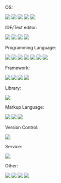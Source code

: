 
OS:

[![](https://img.shields.io/badge/Windows-10-2376bc?style=flat-square&logo=windows&logoColor=ffffff)](https://www.microsoft.com/windows/get-windows-10)
[![](https://img.shields.io/badge/Windows-7-2376bc?style=flat-square&logo=windows&logoColor=ffffff)](https://www.microsoft.com/windows/get-windows-10)
[![](https://img.shields.io/badge/Linux-Arch-2376bc?style=flat-square&logo=archlinux&logoColor=ffffff)](https://archlinux.org/)
[![](https://img.shields.io/badge/Linux-Debian-2376bc?style=flat-square&logo=debian&logoColor=ffffff)](https://debian.org/)
[![](https://img.shields.io/badge/Linux-Kali-2376bc?style=flat-square&logo=kalilinux&logoColor=ffffff)](https://kali.org/)

IDE/Text editor:

[![](https://img.shields.io/badge/IDE-Visual%20Studio%20Code-blue?style=flat-square&logo=visual-studio-code&logoColor=ffffff)](https://code.visualstudio.com/)
[![](https://img.shields.io/badge/IDE-Visual%20Studio-purple?style=flat-square&logo=visual-studio&logoColor=ffffff)](https://visualstudio.microsoft.com/)
[![](https://img.shields.io/badge/TextEditor-Notepad++-00AA00?style=flat-square&logo=notepadplusplus&logoColor=ffffff)](https://notepad-plus-plus.org/)
[![](https://img.shields.io/badge/TextEditor-GNU%20nano-AA00EE?style=flat-square&logo=nano&logoColor=ffffff)](https://www.nano-editor.org/)

Programming Language:

[![](https://img.shields.io/badge/-Rust-DD3545?style=flat-square&logo=rust&logoColor=ffffff)](https://www.rust-lang.org/)
[![](https://img.shields.io/badge/-Python-3776AB?style=flat-square&logo=python&logoColor=ffffff)](https://www.python.org/)
[![](https://img.shields.io/badge/PHP-aa0099?style=flat-square&logo=PHP&logoColor=ffffff)](https://php.net)
[![](https://img.shields.io/badge/C%23-43853d?style=flat-square&logo=CSharp&logoColor=ffffff)](https://docs.microsoft.com/en-us/dotnet/csharp/)
[![](https://img.shields.io/badge/C-004499?style=flat-square&logo=C&logoColor=ffffff)](https://www.gnu.org/software/gnu-c-manual/gnu-c-manual.html)
[![](https://img.shields.io/badge/TypeScript-004499?style=flat-square&logo=TypeScript&logoColor=ffffff)]()
[![](https://img.shields.io/badge/JavaScript-EEEE00?style=flat-square&logo=JavaScript&logoColor=000000)]()

Framework:

[![](https://img.shields.io/badge/React-cb3837?style=flat-square&logo=React&logoColor=ffffff)](https://reactjs.org/)
[![](https://img.shields.io/badge/React-01cb01?style=flat-square&logo=React&logoColor=ffffff)](https://vuejs.org/)
[![](https://img.shields.io/badge/.NET-7d73a1?style=flat-square&logo=dotnet&logoColor=ffffff)](https://dotnet.microsoft.com/)
[![](https://img.shields.io/badge/Actixweb-3333a1?style=flat-square&logo=actix-web&logoColor=ffffff)](https://actix.rs/)

Library:

[![](https://img.shields.io/badge/-jQuery-883545?style=flat-square&logo=jquery&logoColor=white)](https://jquery.com/)

Markup Language:

[![](https://img.shields.io/badge/-Markdown-003545?style=flat-square&logo=markdown&logoColor=white)](https://daringfireball.net/projects/markdown/)
[![](https://img.shields.io/badge/-HTML-00AA45?style=flat-square&logo=html&logoColor=white)]()
[![](https://img.shields.io/badge/-CSS-AA3545?style=flat-square&logo=html&logoColor=white)]()

Version Control:

[![](https://img.shields.io/badge/-git-f05032?style=flat-square&logo=git&logoColor=white)](https://git-scm.com/)

Service:

[![](https://img.shields.io/badge/-GitHub-23163d?style=flat-square&logo=github&logoColor=white)](https://github.com/)

Other:

[![](https://img.shields.io/badge/-Docker-2496ED?style=flat-square&logo=docker&logoColor=ffffff)](https://www.docker.com/)
[![](https://img.shields.io/badge/-MySQL-003545?style=flat-square&logo=mysql&logoColor=white)](https://www.mysql.com/)
[![](https://img.shields.io/badge/-iptables-333533?style=flat-square&logoColor=white)]()
[![](https://img.shields.io/badge/-apache2-333533?style=flat-square&logoColor=white)]()
